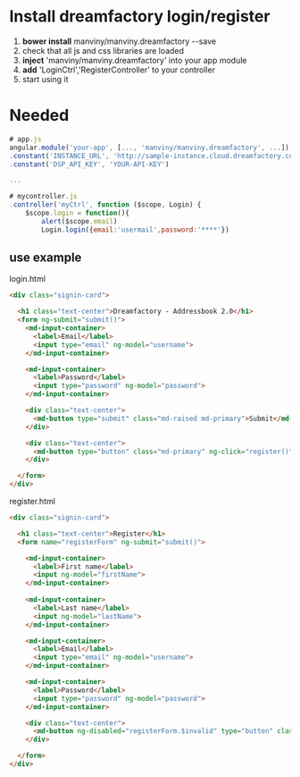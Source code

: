 # Install dreamfactory login/register

1. **bower install** manviny/manviny.dreamfactory --save  
2. check that all js and css libraries are loaded  
3. **inject** 'manviny/manviny.dreamfactory' into your app module  
4. **add** 'LoginCtrl','RegisterController' to your controller  
5. start using it  



# Needed
```js
# app.js
angular.module('your-app', [..., 'manviny/manviny.dreamfactory', ...])
.constant('INSTANCE_URL', 'http://sample-instance.cloud.dreamfactory.com')
.constant('DSP_API_KEY', 'YOUR-API-KEY')

...

# mycontroller.js
.controller('myCtrl', function ($scope, Login) {
  	$scope.login = function(){
  		alert($scope.email)
  		Login.login({email:'usermail',password:'****'})

````

## use example 
login.html
```html
<div class="signin-card">

  <h1 class="text-center">Dreamfactory - Addressbook 2.0</h1>
  <form ng-submit="submit()">
    <md-input-container>
      <label>Email</label>
      <input type="email" ng-model="username">
    </md-input-container>

    <md-input-container>
      <label>Password</label>
      <input type="password" ng-model="password">
    </md-input-container>

    <div class="text-center">
      <md-button type="submit" class="md-raised md-primary">Submit</md-button>
    </div>

    <div class="text-center">
      <md-button type="button" class="md-primary" ng-click="register()">Register</md-button>
    </div>

  </form>
</div>
```
register.html
```html
<div class="signin-card">

  <h1 class="text-center">Register</h1>
  <form name="registerForm" ng-submit="submit()">

    <md-input-container>
      <label>First name</label>
      <input ng-model="firstName">
    </md-input-container>
    
    <md-input-container>
      <label>Last name</label>
      <input ng-model="lastName">
    </md-input-container>

    <md-input-container>
      <label>Email</label>
      <input type="email" ng-model="username">
    </md-input-container>

    <md-input-container>
      <label>Password</label>
      <input type="password" ng-model="password">
    </md-input-container>

    <div class="text-center">
      <md-button ng-disabled="registerForm.$invalid" type="button" class="md-primary" ng-click="register()">Register</md-button>
    </div>

  </form>
</div>
```
